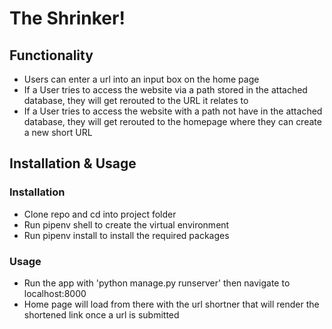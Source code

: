 # The Shrinker!

## Functionality

- Users can enter a url into an input box on the home page
- If a User tries to access the website via a path stored in the attached database, they will get rerouted to the URL it relates to
- If a User tries to access the website with a path not have in the attached database, they will get rerouted to the homepage where they can create a new short URL

## Installation & Usage

### Installation

- Clone repo and cd into project folder
- Run pipenv shell to create the virtual environment
- Run pipenv install to install the required packages

### Usage

- Run the app with 'python manage.py runserver' then navigate to localhost:8000
- Home page will load from there with the url shortner that will render the shortened link once a url is submitted 

